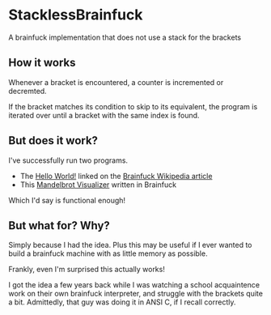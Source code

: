 # StacklessBrainfuck
A brainfuck implementation that does not use a stack for the brackets

## How it works
Whenever a bracket is encountered, a counter is incremented or decremted.

If the bracket matches its condition to skip to its equivalent, the program is iterated over until a bracket with the same index is found.

## But does it work?
I've successfully run two programs.
- The [Hello World!](https://en.wikipedia.org/wiki/Brainfuck#Hello_World!) linked on the [Brainfuck Wikipedia article](https://en.wikipedia.org/wiki/Brainfuck)
- This [Mandelbrot Visualizer](https://github.com/queue-miscreant/mandelbrot-brainfuck) written in Brainfuck

Which I'd say is functional enough!

## But what for? Why?
Simply because I had the idea. Plus this may be useful if I ever wanted to build a brainfuck machine with as little memory as possible.

Frankly, even I'm surprised this actually works!

I got the idea a few years back while I was watching a school acquaintence work on their own brainfuck interpreter, and struggle with the brackets quite a bit. Admittedly, that guy was doing it in ANSI C, if I recall correctly.